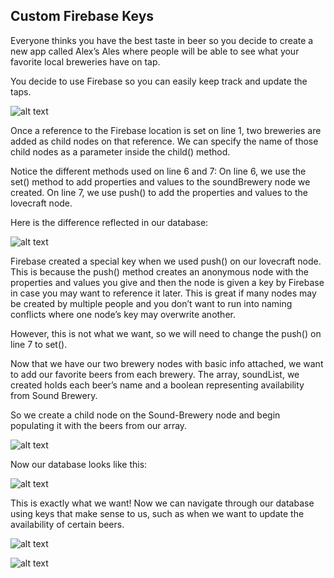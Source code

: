 Custom Firebase Keys
---------------------

Everyone thinks you have the best taste in beer so you decide to create a new app called Alex’s Ales where people will be able to see what your favorite local breweries have on tap.  

You decide to use Firebase so you can easily keep track and update the taps.

![alt text]('https://raw.githubusercontent.com/Cashed/firebase-stuff/master/media/00.png')

Once a reference to the Firebase location is set on line 1, two breweries are added as child nodes on that reference.  We can specify the name of those child nodes as a parameter inside the child() method.

Notice the different methods used on line 6 and 7:
On line 6, we use the set() method to add properties and values to the soundBrewery node we created.
On line 7, we use push() to add the properties and values to the lovecraft node.

Here is the difference reflected in our database:

![alt text]('https://raw.githubusercontent.com/Cashed/firebase-stuff/master/media/01.png')

Firebase created a special key when we used push() on our lovecraft node.  This is because the push() method creates an anonymous node with the properties and values you give and then the node is given a key by Firebase in case you may want to reference it later.  This is great if many nodes may be created by multiple people and you don’t want to run into naming conflicts where one node’s key may overwrite another.

However, this is not what we want, so we will need to change the push() on line 7 to set().

Now that we have our two brewery nodes with basic info attached, we want to add our favorite beers from each brewery.  The array, soundList, we created holds each beer’s name and a boolean representing availability from Sound Brewery.

So we create a child node on the Sound-Brewery node and begin populating it with the beers from our array.

![alt text]('https://raw.githubusercontent.com/Cashed/firebase-stuff/master/media/02.png')

Now our database looks like this:

![alt text]('https://raw.githubusercontent.com/Cashed/firebase-stuff/master/media/03.png')

This is exactly what we want!  Now we can navigate through our database using keys that make sense to us, such as when we want to update the availability of certain beers.

![alt text]('https://raw.githubusercontent.com/Cashed/firebase-stuff/master/media/04.png')

![alt text]('https://raw.githubusercontent.com/Cashed/firebase-stuff/master/media/05.png')
